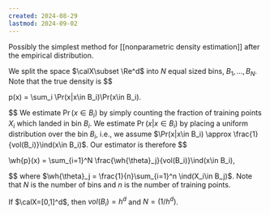 ```yaml
---
created: 2024-08-29
lastmod: 2024-09-02
---
```

Possibly the simplest method for [[nonparametric density estimation]] after the empirical distribution. 

We split the space $\calX\subset \Re^d$ into $N$ equal sized bins, $B_1,\dots,B_N$. Note that the true density is 
$$

p(x) = \sum_i \Pr(x|x\in B_i)\Pr(x\in B_i).

$$
We estimate $\Pr(x\in B_i)$ by simply counting the fraction of training points $X_i$ which landed in bin $B_i$. We estimate $\Pr(x|x\in B_i$) by placing a uniform distribution over the bin $B_i$, i.e., we assume $\Pr(x|x\in B_i) \approx \frac{1}{vol(B_i)}\ind(x\in B_i)$.  Our estimator is therefore 
$$

\wh{p}(x) = \sum_{i=1}^N \frac{\wh{\theta}_j}{vol(B_i)}\ind(x\in B_i),

$$
where $\wh{\theta}_j = \frac{1}{n}\sum_{i=1}^n \ind(X_i\in B_j)$. Note that $N$ is the number of bins and $n$ is the number of training points. 

If $\calX=[0,1]^d$, then $vol(B_i) = h^d$ and $N=(1/h^d)$. 
